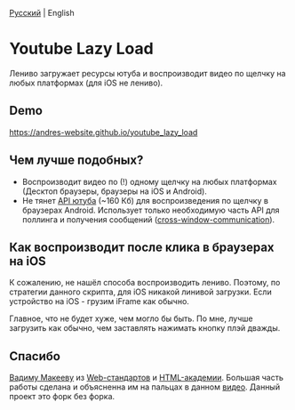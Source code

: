 [Русский](https://github.com/andres-website/youtube_lazy_load) | English


# Youtube Lazy Load
Лениво загружает ресурсы ютуба и воспроизводит видео по щелчку на любых платформах (для iOS не лениво).


## Demo
https://andres-website.github.io/youtube_lazy_load



## Чем лучше подобных?
* Воспроизводит видео по (!) одному щелчку на любых платформах (Десктоп браузеры, браузеры на iOS и Android).
* Не тянет [API ютуба](https://developers.google.com/youtube/iframe_api_reference?hl=ru) (~160 Кб) для воспроизведения по щелчку в браузерах Android. Использует только необходимую часть API для поллинга и получения сообщений ([cross-window-communication](https://learn.javascript.ru/cross-window-communication)). 


## Как воспроизводит после клика в браузерах на iOS
К сожалению, не нашёл способа воспроизводить лениво. Поэтому, по стратегии данного скрипта, для iOS никакой линивой загрузки. Если устройство на iOS - грузим iFrame как обычно. 

Главное, что не будет хуже, чем могло бы быть. По мне, лучше загрузить как обычно, чем заставлять нажимать кнопку плэй дважды.


## Спасибо
[Вадиму Макееву](https://vk.com/pepelsbey) из [Web-стандартов](https://web-standards.ru/) и [HTML-академии](https://htmlacademy.ru/). Большая часть работы сделана и объясненна им на пальцах в данном [видео](https://youtu.be/4JS70KB9GS0). Данный проект это форк без форка.
